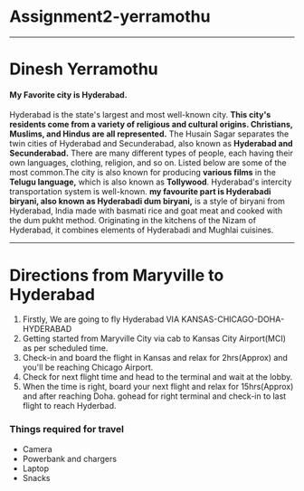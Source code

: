 # Assignment2-yerramothu

****

# Dinesh Yerramothu 
#### My Favorite city is Hyderabad.
Hyderabad is the state's largest and most well-known city. **This city's residents come from a variety of religious and cultural origins. Christians, Muslims, and Hindus are all represented.** The Husain Sagar separates the twin cities of Hyderabad and Secunderabad, also known as **Hyderabad and Secunderabad.** There are many different types of people, each having their own languages, clothing, religion, and so on. Listed below are some of the most common.The city is also known for producing **various films** in the **Telugu language,** which is also known as **Tollywood**. Hyderabad's intercity transportation system is well-known. **my favourite part is Hyderabadi biryani, also known as Hyderabadi dum biryani,** is a style of biryani from Hyderabad, India made with basmati rice and goat meat and cooked with the dum pukht method. Originating in the kitchens of the Nizam of Hyderabad, it combines elements of Hyderabadi and Mughlai cuisines.

******

# Directions from Maryville to Hyderabad
1. Firstly, We are going to fly Hyderabad VIA KANSAS-CHICAGO-DOHA-HYDERABAD 
2. Getting started from Maryville City via cab to Kansas City Airport(MCI) as per scheduled time.
3. Check-in and board the flight in Kansas and relax for 2hrs(Approx) and you'll be reaching Chicago Airport.
4. Check for next flight time and head to the terminal and wait at the lobby. 
5. When the time is right, board your next flight and relax for 15hrs(Approx) and after reaching Doha. gohead for right terminal and check-in to last flight to reach Hyderbad.

### Things required for travel
* Camera
* Powerbank and chargers
* Laptop
* Snacks
